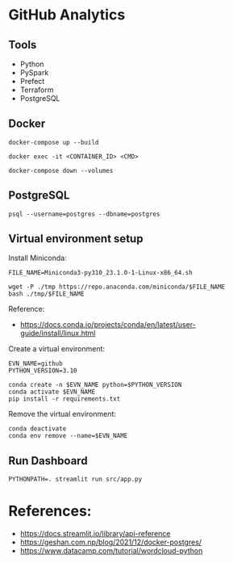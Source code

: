 # GitHub Analytics
## Tools
- Python
- PySpark
- Prefect
- Terraform
- PostgreSQL

## Docker
```
docker-compose up --build

docker exec -it <CONTAINER_ID> <CMD>

docker-compose down --volumes
```

## PostgreSQL
```
psql --username=postgres --dbname=postgres
```

## Virtual environment setup

Install Miniconda:
```
FILE_NAME=Miniconda3-py310_23.1.0-1-Linux-x86_64.sh

wget -P ./tmp https://repo.anaconda.com/miniconda/$FILE_NAME
bash ./tmp/$FILE_NAME
```

Reference:
- https://docs.conda.io/projects/conda/en/latest/user-guide/install/linux.html


Create a virtual environment:
```
EVN_NAME=github
PYTHON_VERSION=3.10

conda create -n $EVN_NAME python=$PYTHON_VERSION
conda activate $EVN_NAME
pip install -r requirements.txt
```

Remove the virtual environment:
```
conda deactivate
conda env remove --name=$EVN_NAME
```

## Run Dashboard
```
PYTHONPATH=. streamlit run src/app.py
```

# References:
- https://docs.streamlit.io/library/api-reference
- https://geshan.com.np/blog/2021/12/docker-postgres/
- https://www.datacamp.com/tutorial/wordcloud-python